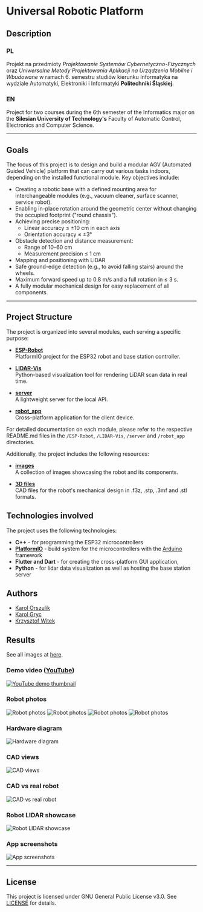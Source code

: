 # Universal Robotic Platform

## Description

###  PL
Projekt na przedmioty *Projektowanie Systemów Cybernetyczno-Fizycznych* oraz *Uniwersalne Metody Projektowania Aplikacji na Urządzenia Mobilne i Wbudowane* w ramach 6. semestru studiów kierunku Informatyka na wydziale Automatyki, Elektroniki i Informatyki **Politechniki Śląskiej**.

### EN
Project for two courses during the 6th semester of the Informatics major on the **Silesian University of Technology's** Faculty of Automatic Control, Electronics and Computer Science.

---

## Goals

The focus of this project is to design and build a modular AGV (Automated Guided Vehicle) platform that can carry out various tasks indoors, depending on the installed functional module. Key objectives include:

- Creating a robotic base with a defined mounting area for interchangeable modules (e.g., vacuum cleaner, surface scanner, service robot).
- Enabling in-place rotation around the geometric center without changing the occupied footprint ("round chassis").
- Achieving precise positioning:
  - Linear accuracy ≤ ±10 cm in each axis
  - Orientation accuracy ≤ ±3°
- Obstacle detection and distance measurement:
  - Range of 10–60 cm
  - Measurement precision ≤ 1 cm
- Mapping and positioning with LiDAR
- Safe ground-edge detection (e.g., to avoid falling stairs) around the wheels. 
- Maximum forward speed up to 0.8 m/s and a full rotation in ≤ 3 s.
- A fully modular mechanical design for easy replacement of all components.

---

## Project Structure

The project is organized into several modules, each serving a specific purpose:

- [**ESP-Robot**](ESP-Robot/)  
  PlatformIO project for the ESP32 robot and base station controller.

- [**LIDAR-Vis**](LIDAR-Vis/)  
  Python-based visualization tool for rendering LiDAR scan data in real time.

- [**server**](server/)  
  A lightweight server for the local API.

- [**robot_app**](robot_app/)  
  Cross-platform application for the client device.

For detailed documentation on each module, please refer to the respective README.md files in the `/ESP-Robot`, `/LIDAR-Vis`, `/server` and `/robot_app` directories.

Additionally, the project includes the following resources:
- [**images**](images/)  
  A collection of images showcasing the robot and its components.

- [**3D files**](3D_files/)  
  CAD files for the robot's mechanical design in .f3z, .stp, .3mf and .stl formats.

## Technologies involved

The project uses the following technologies:

- **C++** - for programming the ESP32 microcontrollers
- [**PlatformIO**](https://github.com/platformio) - build system for the microcontrollers with the [Arduino](https://github.com/arduino) framework
- **Flutter and Dart** - for creating the cross-platform GUI application,
- **Python** - for lidar data visualization as well as hosting the base station server


## Authors

- [Karol Orszulik](https://github.com/KarolOrszulik)
- [Karol Gryc](https://github.com/KarolGryc)
- [Krzysztof Witek](https://github.com/krzsztfwtk)


## Results



See all images at [here](images/).

### Demo video ([YouTube](https://www.youtube.com/watch?v=2aZc5tCkZr4))

[![YouTube demo thumbnail](https://img.youtube.com/vi/2aZc5tCkZr4/maxresdefault.jpg)](https://www.youtube.com/watch?v=2aZc5tCkZr4)

### Robot photos

![Robot photos](images/robot_front.jpg)
![Robot photos](images/robot_front_left.jpg)
![Robot photos](images/robot_front_right.jpg)
![Robot photos](images/robot_rear_right.jpg)

### Hardware diagram

![Hardware diagram](images/hardware_diagram.png)

### CAD views

![CAD views](images/cad_views.png)

### CAD vs real robot

![CAD vs real robot](images/cad_vs_real.jpg)

### Robot LIDAR showcase

![Robot LIDAR showcase](images/robot_lidar.jpg)

### App screenshots

![App screenshots](images/app_combined.png)


---

## License

This project is licensed under GNU General Public License v3.0. See [LICENSE](LICENSE) for details.
